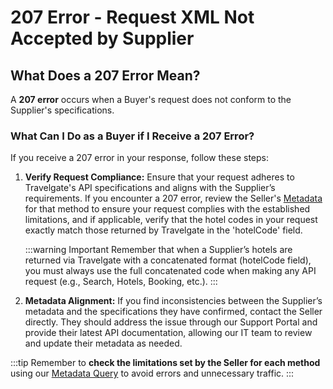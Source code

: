 ﻿---
sidebar_position: 12
---

# 207 Error - Request XML Not Accepted by Supplier

## What Does a 207 Error Mean?
A **207 error** occurs when a Buyer's request does not conform to the Supplier's specifications.

### What Can I Do as a Buyer if I Receive a 207 Error?
If you receive a 207 error in your response, follow these steps:

1. **Verify Request Compliance:** Ensure that your request adheres to Travelgate's API specifications and aligns with the Supplier’s requirements. If you encounter a 207 error, review the Seller's [Metadata](/docs/apis/for-buyers/hotel-x-pull-buyers-api/content/metadata) for that method to ensure your request complies with the established limitations, and if applicable, verify that the hotel codes in your request exactly match those returned by Travelgate in the 'hotelCode' field.

    :::warning Important
    Remember that when a Supplier’s hotels are returned via Travelgate with a concatenated format (hotelCode field), you must always use the full concatenated code when making any API request (e.g., Search, Hotels, Booking, etc.).
    :::

2. **Metadata Alignment:** If you find inconsistencies between the Supplier’s metadata and the specifications they have confirmed, contact the Seller directly. They should address the issue through our Support Portal and provide their latest API documentation, allowing our IT team to review and update their metadata as needed.

:::tip
Remember to **check the limitations set by the Seller for each method** using our [Metadata Query](/kb/connectivity-products/for-buyers/hotel-x/content/metadata) to avoid errors and unnecessary traffic.
:::
